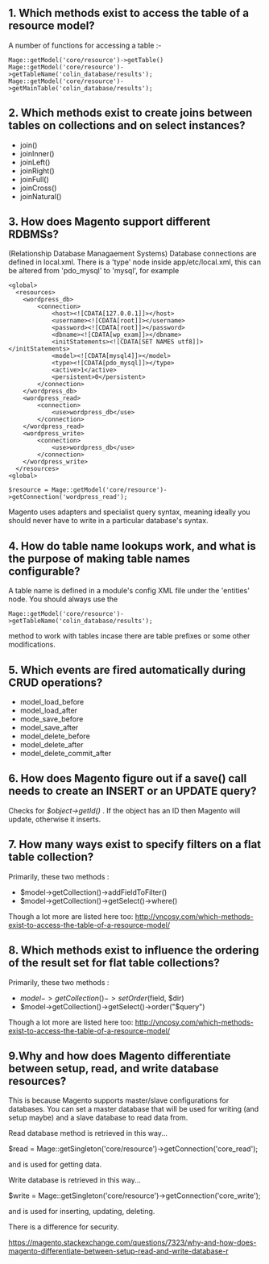 ## 1.  Which methods exist to access the table of a resource model?

A number of functions for accessing a table :-

    Mage::getModel('core/resource')->getTable()
    Mage::getModel('core/resource')->getTableName('colin_database/results');
    Mage::getModel('core/resource')->getMainTable('colin_database/results');

## 2. Which methods exist to create joins between tables on collections and on select instances?

- join()
- joinInner()
- joinLeft()
- joinRight()
- joinFull()
- joinCross()
- joinNatural()

## 3. How does Magento support different RDBMSs?
(Relationship Database Managaement Systems)
Database connections are defined in local.xml.
There is a 'type' node inside app/etc/local.xml, this can be altered from 'pdo_mysql' to 'mysql', for example

    <global>
      <resources>
        <wordpress_db>
            <connection>
                <host><![CDATA[127.0.0.1]]></host>
                <username><![CDATA[root]]></username>
                <password><![CDATA[root]]></password>
                <dbname><![CDATA[wp_exam]]></dbname>
                <initStatements><![CDATA[SET NAMES utf8]]></initStatements>
                <model><![CDATA[mysql4]]></model>
                <type><![CDATA[pdo_mysql]]></type>
                <active>1</active>
                <persistent>0</persistent>
            </connection>
        </wordpress_db>
        <wordpress_read>
            <connection>
                <use>wordpress_db</use>
            </connection>
        </wordpress_read>
        <wordpress_write>
            <connection>
                <use>wordpress_db</use>
            </connection>
        </wordpress_write>
      </resources>
    <global>

    $resource = Mage::getModel('core/resource')->getConnection('wordpress_read');

Magento uses adapters and specialist query syntax, meaning ideally you should never have to write in a particular database's syntax.

## 4. How do table name lookups work, and what is the purpose of making table names configurable?

A table name is defined in a module's config XML file under the 'entities' node. You should always use the

    Mage::getModel('core/resource')->getTableName('colin_database/results');

method to work with tables incase there are table prefixes or some other modifications.


## 5. Which events are fired automatically during CRUD operations?

- model_load_before
- model_load_after
- mode_save_before
- model_save_after
- model_delete_before
- model_delete_after
- model_delete_commit_after

## 6. How does Magento figure out if a save() call needs to create an INSERT or an UPDATE query?

Checks for *$object->getId()* . If the object has an ID then Magento will update, otherwise it inserts.

## 7. How many ways exist to specify filters on a flat table collection?
Primarily, these two methods :

- $model->getCollection()->addFieldToFilter()
- $model->getCollection()->getSelect()->where()

Though a lot more are listed here too:
http://vncosy.com/which-methods-exist-to-access-the-table-of-a-resource-model/

## 8. Which methods exist to influence the ordering of the result set for flat table collections?
Primarily, these two methods :

- $model->getCollection()->setOrder($field, $dir)
- $model->getCollection()->getSelect()->order("$query")

Though a lot more are listed here too:
http://vncosy.com/which-methods-exist-to-access-the-table-of-a-resource-model/

## 9.Why and how does Magento differentiate between setup, read, and write database resources?

This is because Magento supports master/slave configurations for databases.
You can set a master database that will be used for writing (and setup maybe) and a slave database to read data from.

Read database method is retrieved in this way...

$read = Mage::getSingleton('core/resource')->getConnection('core_read');

and is used for getting data.

Write database is retrieved in this way...

$write = Mage::getSingleton('core/resource')->getConnection('core_write');

and is used for inserting, updating, deleting.

There is a difference for security.

https://magento.stackexchange.com/questions/7323/why-and-how-does-magento-differentiate-between-setup-read-and-write-database-r